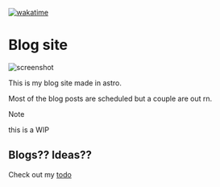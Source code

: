 [![wakatime](https://wakatime.com/badge/user/018eed1d-6093-4f51-9fca-7863b7a1ac97/project/3d28a60d-1430-4e17-878b-8b9d8083216c.svg)](https://wakatime.com/badge/user/018eed1d-6093-4f51-9fca-7863b7a1ac97/project/3d28a60d-1430-4e17-878b-8b9d8083216c)
# Blog site
![screenshot](https://cloud-cj5ji8s1f-hack-club-bot.vercel.app/0blog.saahild.com_.png)

This is my blog site made in astro.

Most of the blog posts are scheduled but a couple are out rn.

> [!NOTE]
> this is a WIP 

## Blogs?? Ideas??
Check out my [todo](./TODO.md)